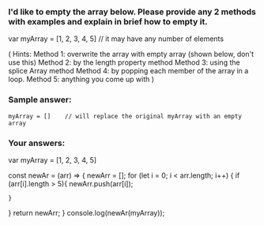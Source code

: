 ### I'd like to empty the array below. Please provide any 2 methods with examples and explain in brief how to empty it.

var myArray = [1, 2, 3, 4, 5]      // it may have any number of elements

(
    Hints: 
        Method 1: overwrite the array with empty array (shown below, don't use this)
        Method 2: by the length property method
        Method 3: using the splice Array method
        Method 4: by popping each member of the array in a loop.
        Method 5: anything you come up with
)

### Sample answer:

    myArray = []    // will replace the original myArray with an empty array

### Your answers:

var myArray = [1, 2, 3, 4, 5]

const newAr = (arr) => { 
  newArr = [];
  for (let i = 0; i < arr.length; i++) {
    if (arr[i].length > 5){
      newArr.push(arr[i]);
      
    }
  } return newArr;
}
console.log(newAr(myArray));

<!-- This function does not empty myArray it returns a new empty array -->